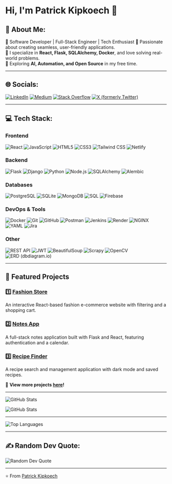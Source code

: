 # Hi, I'm Patrick Kipkoech 👋

## 💫 About Me:
🚀 Software Developer | Full-Stack Engineer | Tech Enthusiast
🔹 Passionate about creating seamless, user-friendly applications.  
🔹 I specialize in **React, Flask, SQLAlchemy, Docker**, and love solving real-world problems.  
🔹 Exploring **AI, Automation, and Open Source** in my free time.

---

## 🌐 Socials:
[![LinkedIn](https://img.shields.io/badge/LinkedIn-%230077B5.svg?logo=linkedin&logoColor=white)](https://linkedin.com/in/patrick-kipkoech)
[![Medium](https://img.shields.io/badge/Medium-%23000000.svg?logo=Medium&logoColor=white)](https://medium.com/@patrickwayy)
[![Stack Overflow](https://img.shields.io/badge/Stack_Overflow-%23FE7A16.svg?logo=stack-overflow&logoColor=white)](https://stackoverflow.com/users/yourprofile)
[![X (formerly Twitter)](https://img.shields.io/badge/X-%23000000.svg?logo=X&logoColor=white)](https://twitter.com/@patrickkip22)

---

## 💻  Tech Stack:

### Frontend  
![React](https://img.shields.io/badge/React-61DAFB?logo=react&logoColor=white) ![JavaScript](https://img.shields.io/badge/JavaScript-F7DF1E?logo=javascript&logoColor=black) ![HTML5](https://img.shields.io/badge/HTML5-E34F26?logo=html5&logoColor=white) ![CSS3](https://img.shields.io/badge/CSS3-1572B6?logo=css3&logoColor=white) ![Tailwind CSS](https://img.shields.io/badge/Tailwind_CSS-38B2AC?logo=tailwind-css&logoColor=white) ![Netlify](https://img.shields.io/badge/Netlify-00C7B7?logo=netlify&logoColor=white)  

### Backend  
![Flask](https://img.shields.io/badge/Flask-000000?logo=flask&logoColor=white) ![Django](https://img.shields.io/badge/Django-092E20?logo=django&logoColor=white) ![Python](https://img.shields.io/badge/Python-3776AB?logo=python&logoColor=white) ![Node.js](https://img.shields.io/badge/Node.js-339933?logo=node.js&logoColor=white) ![SQLAlchemy](https://img.shields.io/badge/SQLAlchemy-D71F00?logo=python&logoColor=white) ![Alembic](https://img.shields.io/badge/Alembic-4B8BBE?logo=python&logoColor=white)  

### Databases  
![PostgreSQL](https://img.shields.io/badge/PostgreSQL-4169E1?logo=postgresql&logoColor=white) ![SQLite](https://img.shields.io/badge/SQLite-003B57?logo=sqlite&logoColor=white) ![MongoDB](https://img.shields.io/badge/MongoDB-47A248?logo=mongodb&logoColor=white) ![SQL](https://img.shields.io/badge/SQL-4479A1?logo=database&logoColor=white) ![Firebase](https://img.shields.io/badge/Firebase-FFCA28?logo=firebase&logoColor=black)  

### DevOps & Tools  
![Docker](https://img.shields.io/badge/Docker-2496ED?logo=docker&logoColor=white) ![Git](https://img.shields.io/badge/Git-F05032?logo=git&logoColor=white) ![GitHub](https://img.shields.io/badge/GitHub-181717?logo=github&logoColor=white) ![Postman](https://img.shields.io/badge/Postman-FF6C37?logo=postman&logoColor=white) ![Jenkins](https://img.shields.io/badge/Jenkins-D24939?logo=jenkins&logoColor=white) ![Render](https://img.shields.io/badge/Render-0096FF?logo=render&logoColor=white) ![NGINX](https://img.shields.io/badge/NGINX-009639?logo=nginx&logoColor=white) ![YAML](https://img.shields.io/badge/YAML-000000?logo=yaml&logoColor=white) ![Jira](https://img.shields.io/badge/Jira-0052CC?logo=jira&logoColor=white)  

### Other  
![REST API](https://img.shields.io/badge/REST_APIs-02569B?logo=api&logoColor=white) ![JWT](https://img.shields.io/badge/JWT-000000?logo=json-web-tokens&logoColor=white) ![BeautifulSoup](https://img.shields.io/badge/BeautifulSoup-4B8BBE?logo=python&logoColor=white) ![Scrapy](https://img.shields.io/badge/Scrapy-88B04B?logo=python&logoColor=white) ![OpenCV](https://img.shields.io/badge/OpenCV-5C3EE8?logo=opencv&logoColor=white) ![ERD (dbdiagram.io)](https://img.shields.io/badge/ERD-dbdiagram.io-4E89AE?logo=database&logoColor=white)  



---
## 🚀 Featured Projects  
### 1️⃣ [Fashion Store](https://github.com/koskei-kipkoech/fashion-store)
An interactive React-based fashion e-commerce website with filtering and a shopping cart.

### 2️⃣ [Notes App](https://github.com/koskei-kipkoech/notes-app)
A full-stack notes application built with Flask and React, featuring authentication and a calendar.

### 3️⃣ [Recipe Finder](https://github.com/koskei-kipkoech/recipe-app)
A recipe search and management application with dark mode and saved recipes.

🌟 **View more projects [here](https://github.com/koskei-kipkoech?tab=repositories)!**  

---


![GitHub Stats](https://github-readme-stats.vercel.app/api?username=koskei-kipkoech&theme=dark&hide_border=false&count_private=true)

![GitHub Stats](https://github-readme-streak-stats.herokuapp.com/?user=koskei-kipkoech&theme=dark&hide_border=false)

---

![Top Languages](https://github-readme-stats.vercel.app/api/top-langs/?username=koskei-kipkoech&theme=dark&hide_border=false&include_all_commits=true&count_private=true&layout=compact)

---

## ✍️ Random Dev Quote:
![Random Dev Quote](https://quotes-github-readme.vercel.app/api?type=horizontal&theme=dark)


---

⭐️ From [Patrick Kipkoech](https://github.com/koskei-kipkoech)
